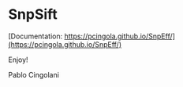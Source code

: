 # SnpSift

[Documentation: https://pcingola.github.io/SnpEff/](https://pcingola.github.io/SnpEff/)

Enjoy!

Pablo Cingolani